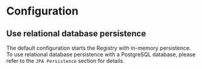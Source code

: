# Configuration

## Use relational database persistence

The default configuration starts the Registry with in-memory persistence. To use relational database persistence with a PostgreSQL database, please refer to the `JPA Persistence` section for details.

